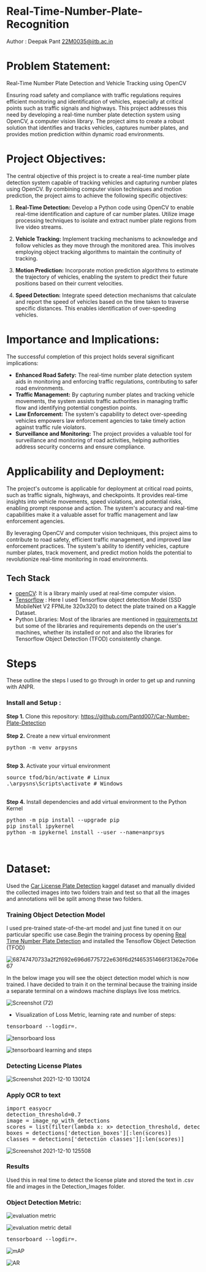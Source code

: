 # Real-Time-Number-Plate-Recognition
Author : Deepak Pant 22M0035@iitb.ac.in

# **Problem Statement:**
Real-Time Number Plate Detection and Vehicle Tracking using OpenCV

Ensuring road safety and compliance with traffic regulations requires efficient monitoring and identification of vehicles, especially at critical points such as traffic signals and highways. This project addresses this need by developing a real-time number plate detection system using OpenCV, a computer vision library. The project aims to create a robust solution that identifies and tracks vehicles, captures number plates, and provides motion prediction within dynamic road environments.

# **Project Objectives:**

The central objective of this project is to create a real-time number plate detection system capable of tracking vehicles and capturing number plates using OpenCV. By combining computer vision techniques and motion prediction, the project aims to achieve the following specific objectives:

1. **Real-Time Detection:** Develop a Python code using OpenCV to enable real-time identification and capture of car number plates. Utilize image processing techniques to isolate and extract number plate regions from live video streams.

2. **Vehicle Tracking:** Implement tracking mechanisms to acknowledge and follow vehicles as they move through the monitored area. This involves employing object tracking algorithms to maintain the continuity of tracking.

3. **Motion Prediction:** Incorporate motion prediction algorithms to estimate the trajectory of vehicles, enabling the system to predict their future positions based on their current velocities.

4. **Speed Detection:** Integrate speed detection mechanisms that calculate and report the speed of vehicles based on the time taken to traverse specific distances. This enables identification of over-speeding vehicles.

# **Importance and Implications:**

The successful completion of this project holds several significant implications:

- **Enhanced Road Safety:** The real-time number plate detection system aids in monitoring and enforcing traffic regulations, contributing to safer road environments.
- **Traffic Management:** By capturing number plates and tracking vehicle movements, the system assists traffic authorities in managing traffic flow and identifying potential congestion points.
- **Law Enforcement:** The system's capability to detect over-speeding vehicles empowers law enforcement agencies to take timely action against traffic rule violators.
- **Surveillance and Monitoring:** The project provides a valuable tool for surveillance and monitoring of road activities, helping authorities address security concerns and ensure compliance.

# **Applicability and Deployment:**

The project's outcome is applicable for deployment at critical road points, such as traffic signals, highways, and checkpoints. It provides real-time insights into vehicle movements, speed violations, and potential risks, enabling prompt response and action. The system's accuracy and real-time capabilities make it a valuable asset for traffic management and law enforcement agencies.

By leveraging OpenCV and computer vision techniques, this project aims to contribute to road safety, efficient traffic management, and improved law enforcement practices. The system's ability to identify vehicles, capture number plates, track movement, and predict motion holds the potential to revolutionize real-time monitoring in road environments.


## Tech Stack
* [openCV](https://opencv.org/): It is a library mainly used at real-time computer vision.
* [Tensorflow](https://github.com/tensorflow/models) : Here I used Tensorflow object detection Model (SSD MobileNet V2 FPNLite 320x320) to detect the plate trained on a Kaggle Dataset.
* Python Libraries: Most of the libraries are mentioned in [requirements.txt](https://github.com/harshitkd/Real-Time-Number-Plate-Recognition/blob/main/requirements.txt) but some of the libraries and requirements depends on the user's machines, whether its installed or not and also the libraries for Tensorflow Object Detection (TFOD) consistently change.
# Steps
These outline the steps I used to go through in order to get up and running with ANPR. 

### Install and Setup :

<b>Step 1.</b> Clone this repository: https://github.com/Pantd007/Car-Number-Plate-Detection
<br/><br/>
<b>Step 2.</b> Create a new virtual environment 
<pre>
python -m venv arpysns
</pre> 
<br/>
<b>Step 3.</b> Activate your virtual environment
<pre>
source tfod/bin/activate # Linux
.\arpysns\Scripts\activate # Windows 
</pre>
<br/>
<b>Step 4.</b> Install dependencies and add virtual environment to the Python Kernel
<pre>
python -m pip install --upgrade pip
pip install ipykernel
python -m ipykernel install --user --name=anprsys
</pre>
<br/>

# Dataset: 
Used the [Car License Plate Detection](https://www.kaggle.com/andrewmvd/car-plate-detection) kaggel dataset and manually divided the collected images into two folders train and test so that all the images and annotations will be split among these two folders.

### Training Object Detection Model
I used pre-trained state-of-the-art model and just fine tuned it on our particular specific use case.Begin the training process by opening [Real Time Number Plate Detection](https://github.com/harshitkd/Real-Time-Number-Plate-Recognition/blob/main/Real%20Time%20Number%20Plate%20Detection.ipynb) and installed the Tensoflow Object Detection (TFOD) 

![68747470733a2f2f692e696d6775722e636f6d2f465351466f31362e706e67](https://user-images.githubusercontent.com/56076028/145552503-b3a442a4-03bf-467e-af74-3e218c949dad.png)

In the below image you will see the object detection model which is now trained. I have decided to train it on the terminal because the training inside a separate terminal on a windows machine displays live loss metrics.

![Screenshot (72)](https://user-images.githubusercontent.com/56076028/145536355-94f60307-3632-4bd4-9eb7-02b9c875471d.png)

* Visualization of Loss Metric, learning rate and number of steps:

<pre>
tensorboard --logdir=.
</pre>

![tensorboard loss](https://user-images.githubusercontent.com/56076028/145684910-d237be53-88d4-45fa-b36e-dd9a52daf8e1.jpg)

![tensorboard learning and steps](https://user-images.githubusercontent.com/56076028/145684923-36a95279-5b27-4f25-bd2d-ea58eaa82075.jpg)

### Detecting License Plates

![Screenshot 2021-12-10 130124](https://user-images.githubusercontent.com/56076028/145536393-986af131-ce84-4d4c-8174-735ed492a45b.jpg)


### Apply OCR to text

<pre>
import easyocr
detection_threshold=0.7
image = image_np_with_detections
scores = list(filter(lambda x: x> detection_threshold, detections['detection_scores']))
boxes = detections['detection_boxes'][:len(scores)]
classes = detections['detection_classes'][:len(scores)]
</pre>

![Screenshot 2021-12-10 125508](https://user-images.githubusercontent.com/56076028/145536427-d27c0fdc-cd30-446b-9b16-6408fdb4efcd.jpg)

### Results

Used this in real time to detect the license plate and stored the text in .csv file and images in the Detection_Images folder.

### Object Detection Metric:
![evaluation metric](https://user-images.githubusercontent.com/56076028/145684944-29306983-8396-47a2-9a08-f13a86d56f08.jpg)

![evaluation metric detail](https://user-images.githubusercontent.com/56076028/145684945-7f17e0b6-e623-4a71-b163-388a84d713fd.jpg)

<pre>
tensorboard --logdir=.
</pre>

![mAP](https://user-images.githubusercontent.com/56076028/145684953-51fc55d3-c9cd-4789-807e-0cfa0196000c.jpg)

![AR](https://user-images.githubusercontent.com/56076028/145684962-3236958f-4354-4230-b8d2-c59d18665b31.jpg)

